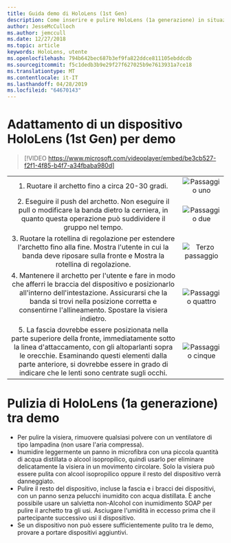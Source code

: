 ```yaml
---
title: Guida demo di HoloLens (1st Gen)
description: Come inserire e pulire HoloLens (1a generazione) in situazioni demo
author: JesseMcCulloch
ms.author: jemccull
ms.date: 12/27/2018
ms.topic: article
keywords: HoloLens, utente
ms.openlocfilehash: 794b642bec687b3ef9fa822ddce811105ebddcdb
ms.sourcegitcommit: f5c1dedb3b9e29f27f627025b9e7613931a7ce18
ms.translationtype: MT
ms.contentlocale: it-IT
ms.lasthandoff: 04/28/2019
ms.locfileid: "64670143"
---
```

<H1>Adattamento di un dispositivo HoloLens (1st Gen) per demo </H1>

> [!VIDEO https://www.microsoft.com/videoplayer/embed/be3cb527-f2f1-4f85-b4f7-a34fbaba980d]

|     |     |
|:---:|:---:|
|1. Ruotare il archetto fino a circa 20-30 gradi.|![Passaggio uno](images/FitGuideStep1.png)|
|2. Eseguire il push del archetto. Non eseguire il pull o modificare la banda dietro la cerniera, in quanto questa operazione può suddividere il gruppo nel tempo.|![Passaggio due](images/FitGuideStep2.png)|
|3. Ruotare la rotellina di regolazione per estendere l'archetto fino alla fine. Mostra l'utente in cui la banda deve riposare sulla fronte e Mostra la rotellina di regolazione.|![Terzo passaggio](images/FitGuideStep3.png)|
|4. Mantenere il archetto per l'utente e fare in modo che afferri le braccia del dispositivo e posizionarlo all'interno dell'intestazione. Assicurarsi che la banda si trovi nella posizione corretta e consentirne l'allineamento. Spostare la visiera indietro.|![Passaggio quattro](images/FitGuideStep4.png)|
|5. La fascia dovrebbe essere posizionata nella parte superiore della fronte, immediatamente sotto la linea d'attaccamento, con gli altoparlanti sopra le orecchie. Esaminando questi elementi dalla parte anteriore, si dovrebbe essere in grado di indicare che le lenti sono centrate sugli occhi.|![Passaggio cinque](images/FitGuideSetep5.png)|


<H1>Pulizia di HoloLens (1a generazione) tra demo</H1>


- Per pulire la visiera, rimuovere qualsiasi polvere con un ventilatore di tipo lampadina (non usare l'aria compressa).
- Inumidire leggermente un panno in microfibra con una piccola quantità di acqua distillata o alcool isopropilico, quindi usarlo per eliminare delicatamente la visiera in un movimento circolare. Solo la visiera può essere pulita con alcool isopropilico oppure il resto del dispositivo verrà danneggiato.
- Pulire il resto del dispositivo, incluse la fascia e i bracci dei dispositivi, con un panno senza pelucchi inumidito con acqua distillata. È anche possibile usare un salvietta non-Alcohol con inumidimento SOAP per pulire il archetto tra gli usi. Asciugare l'umidità in eccesso prima che il partecipante successivo usi il dispositivo.
- Se un dispositivo non può essere sufficientemente pulito tra le demo, provare a portare dispositivi aggiuntivi.
